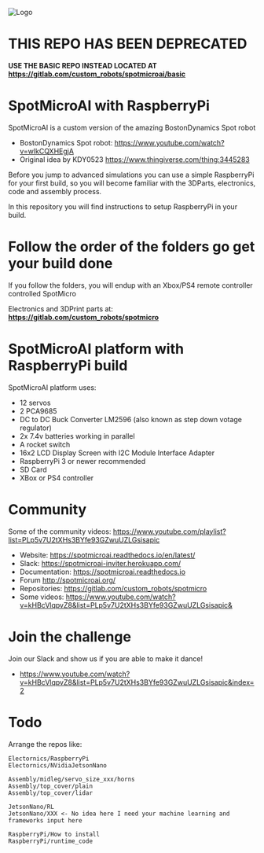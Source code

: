![Logo](https://gitlab.com/custom_robots/spotmicroai/website/raw/master/docs/assets/logo.png)

# THIS REPO HAS BEEN DEPRECATED

**USE THE BASIC REPO INSTEAD LOCATED AT https://gitlab.com/custom_robots/spotmicroai/basic**

# SpotMicroAI with RaspberryPi

SpotMicroAI is a custom version of the amazing BostonDynamics Spot robot

* BostonDynamics Spot robot: https://www.youtube.com/watch?v=wlkCQXHEgjA
* Original idea by KDY0523 https://www.thingiverse.com/thing:3445283

Before you jump to advanced simulations you can use a simple RaspberryPi for your first build, so you will become familiar with the 3DParts, electronics, code and assembly process.

In this repository you will find instructions to setup RaspberryPi in your build.

# Follow the order of the folders go get your build done

If you follow the folders, you will endup with an Xbox/PS4 remote controller controlled SpotMicro

Electronics and 3DPrint parts at: **https://gitlab.com/custom_robots/spotmicro**

# SpotMicroAI platform with RaspberryPi build

SpotMicroAI platform uses:
* 12 servos
* 2 PCA9685
* DC to DC Buck Converter LM2596 (also known as step down votage regulator)
* 2x 7.4v batteries working in parallel
* A rocket switch
* 16x2 LCD Display Screen with I2C Module Interface Adapter
* RaspberryPi 3 or newer recommended
* SD Card
* XBox or PS4 controller

# Community

Some of the community videos: https://www.youtube.com/playlist?list=PLp5v7U2tXHs3BYfe93GZwuUZLGsisapic

* Website: https://spotmicroai.readthedocs.io/en/latest/
* Slack: https://spotmicroai-inviter.herokuapp.com/
* Documentation: https://spotmicroai.readthedocs.io
* Forum http://spotmicroai.org/
* Repositories: https://gitlab.com/custom_robots/spotmicro
* Some videos: https://www.youtube.com/watch?v=kHBcVlqpvZ8&list=PLp5v7U2tXHs3BYfe93GZwuUZLGsisapic&

# Join the challenge

Join our Slack and show us if you are able to make it dance!

* https://www.youtube.com/watch?v=kHBcVlqpvZ8&list=PLp5v7U2tXHs3BYfe93GZwuUZLGsisapic&index=2


# Todo

Arrange the repos like:

	Electornics/RaspberryPi
	Electornics/NVidiaJetsonNano

	Assembly/midleg/servo_size_xxx/horns
	Assembly/top_cover/plain
	Assembly/top_cover/lidar

	JetsonNano/RL
	JetsonNano/XXX <- No idea here I need your machine learning and frameworks input here

	RaspberryPi/How to install
	RaspberryPi/runtime_code